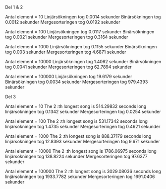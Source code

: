 Del 1 & 2

Antal element = 10
Linjärsökningen tog 0.0014 sekunder
Binärsökningen tog 0.0012 sekunder
Mergesorteringen tog 0.0192 sekunder

Antal element = 100
Linjärsökningen tog 0.0117 sekunder
Binärsökningen tog 0.0021 sekunder
Mergesorteringen tog 0.3164 sekunder

Antal element = 1000
Linjärsökningen tog 0.1155 sekunder
Binärsökningen tog 0.003 sekunder
Mergesorteringen tog 4.6871 sekunder

Antal element = 10000
Linjärsökningen tog 1.4062 sekunder
Binärsökningen tog 0.0041 sekunder
Mergesorteringen tog 62.7894 sekunder

Antal element = 100000
Linjärsökningen tog 19.6179 sekunder
Binärsökningen tog 0.0034 sekunder
Mergesorteringen tog 979.4393 sekunder

Del 3

Antal element = 10
The 2 :th longest song is 514.29832 seconds long
linjärsökningen tog 0.1342 sekunder
Mergesorteringen tog 0.0254 sekunder

Antal element = 100
The 2 :th longest song is 531.17342 seconds long
linjärsökningen tog 1.4735 sekunder
Mergesorteringen tog 0.4621 sekunder

Antal element = 1000
The 2 :th longest song is 888.37179 seconds long
linjärsökningen tog 12.8393 sekunder
Mergesorteringen tog 9.671 sekunder

Antal element = 10000
The 2 :th longest song is 1786.06975 seconds long
linjärsökningen tog 138.8224 sekunder
Mergesorteringen tog 97.6377 sekunder

Antal element = 100000
The 2 :th longest song is 3029.08036 seconds long
linjärsökningen tog 1933.7782 sekunder
Mergesorteringen tog 1691.0406 sekunder

